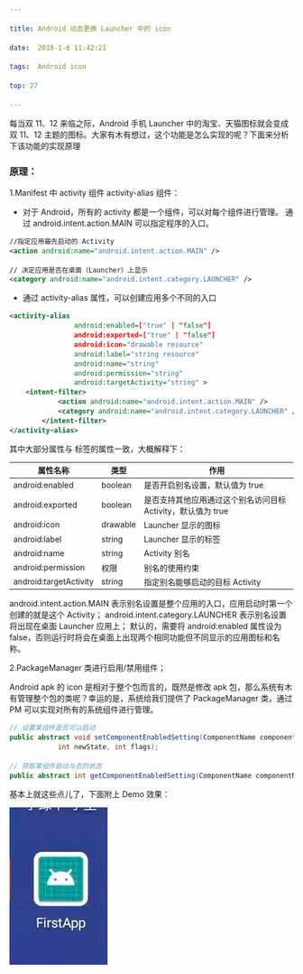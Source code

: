 ```yaml
---

title: Android 动态更换 Launcher 中的 icon

date:  2018-1-6 11:42:21

tags:  Android icon

top: 27

---
```


每当双 11、12 来临之际，Android 手机 Launcher 中的淘宝、天猫图标就会变成双 11、12 主题的图标。大家有木有想过，这个功能是怎么实现的呢？下面来分析下该功能的实现原理

### 原理：
1.Manifest 中 activity 组件 activity-alias 组件：

* 对于 Android，所有的 activity 都是一个组件，可以对每个组件进行管理。 
通过 android.intent.action.MAIN 可以指定程序的入口。

```xml
//指定应用最先启动的 Activity
<action android:name="android.intent.action.MAIN" />

// 决定应用是否在桌面（Launcher）上显示
<category android:name="android.intent.category.LAUNCHER" />
```

* 通过 activity-alias 属性，可以创建应用多个不同的入口

```xml
<activity-alias 
                android:enabled=["true" | "false"]
                android:exported=["true" | "false"]
                android:icon="drawable resource"
                android:label="string resource"
                android:name="string"
                android:permission="string"
                android:targetActivity="string" >
    <intent-filter>
            <action android:name="android.intent.action.MAIN" />
            <category android:name="android.intent.category.LAUNCHER" />
        </intent-filter>
</activity-alias>
```
其中大部分属性与 <Activity> 标签的属性一致，大概解释下：

|属性名称|类型|作用|
|---|---|---|
|android:enabled|boolean |是否开启别名设置，默认值为 true|
|android:exported|boolean|是否支持其他应用通过这个别名访问目标 Activity，默认值为 true|
|android:icon|drawable|Launcher 显示的图标|
|android:label|string|Launcher 显示的标签|
|android:name|string|Activity 别名|
|android:permission|权限|别名的使用约束|
|android:targetActivity|string|指定别名能够启动的目标 Activity|

android.intent.action.MAIN 表示别名设置是整个应用的入口，应用启动时第一个创建的就是这个 Activity；
android.intent.category.LAUNCHER 表示别名设置将出现在桌面 Launcher 应用上；
默认的，需要将 android:enabled 属性设为 false，否则运行时将会在桌面上出现两个相同功能但不同显示的应用图标和名称。

2.PackageManager 类进行启用/禁用组件；

Android apk 的 icon 是相对于整个包而言的，既然是修改 apk 包，那么系统有木有管理整个包的类呢？幸运的是，系统给我们提供了 PackageManager 类，通过 PM 可以实现对所有的系统组件进行管理。

```java
// 设置某组件是否可以启动
public abstract void setComponentEnabledSetting(ComponentName componentName,
            int newState, int flags);

// 获取某组件启动与否的状态      
public abstract int getComponentEnabledSetting(ComponentName componentName);
```

基本上就这些点儿了，下面附上 Demo 效果：

![效果](https://github.com/SivanLiu/sivanliu.github.io/blob/hexo_src/source/_posts/changeIcon.gif)




